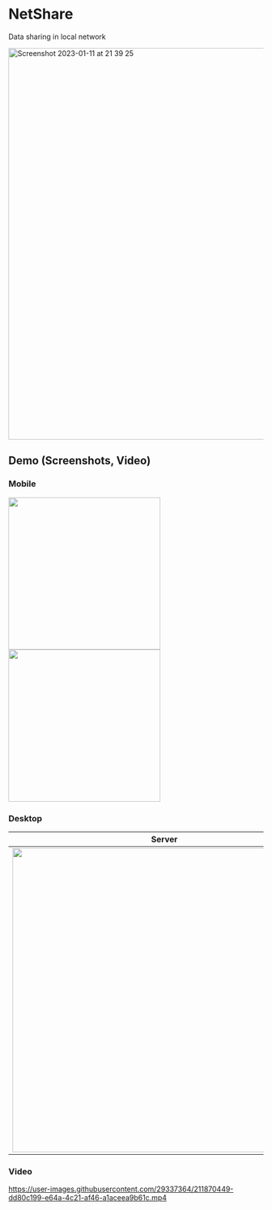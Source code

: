 # NetShare
Data sharing in local network

<img width="772" alt="Screenshot 2023-01-11 at 21 39 25" src="https://user-images.githubusercontent.com/29337364/211834507-cd29722b-53ce-40f0-9ef5-350138406773.png">


## Demo (Screenshots, Video)

### Mobile

<img width="300" src="https://user-images.githubusercontent.com/29337364/211847045-dcf96b7d-22e8-45e2-8edb-eb5115c22f46.png"> <img width="300" src="https://user-images.githubusercontent.com/29337364/211847070-06ba416d-f502-44b2-a541-ed51a02083b6.png">

### Desktop

Server | Client
-------- | ----------
<img width="600" src="https://user-images.githubusercontent.com/29337364/211842356-37c40e4a-7647-4754-84f4-738dfab818c8.png"> | <img width="600" src="https://user-images.githubusercontent.com/29337364/211847463-3fbf8bd8-39cf-4af9-81e2-68b644d78910.png">

### Video

https://user-images.githubusercontent.com/29337364/211870449-dd80c199-e64a-4c21-af46-a1aceea9b61c.mp4





